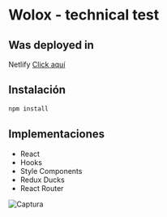 # Wolox - technical test

## Was deployed in

Netlify [Click aquí](https://jeferun-wlx.netlify.app/)

## Instalación

```bash
npm install
```

## Implementaciones

- React
- Hooks
- Style Components
- Redux Ducks
- React Router

![Captura](https://github.com/jeferun/wlx/screen-wlx.png?raw=true)
